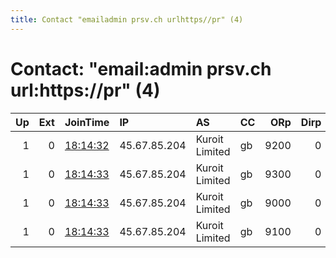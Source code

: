 ```yaml
---
title: Contact "emailadmin prsv.ch urlhttps//pr" (4)
---
```


# Contact: "email:admin prsv.ch url:https://pr" (4)

|   Up |   Ext | JoinTime                                                                                              | IP           | AS             | CC   |   ORp |   Dirp | OS    | Version   | Nickname   |   eFamMembers |
|-----:|------:|:------------------------------------------------------------------------------------------------------|:-------------|:---------------|:-----|------:|-------:|:------|:----------|:-----------|--------------:|
|    1 |     0 | [18:14:32](https://nusenu.github.io/OrNetStats/w/relay/E182E6628B73826D9B1C60E8D41AFE68F8D17CA7.html) | 45.67.85.204 | Kuroit Limited | gb   |  9200 |      0 | Linux | 0.4.7.13  | prsv       |           127 |
|    1 |     0 | [18:14:33](https://nusenu.github.io/OrNetStats/w/relay/376C79E471027C09849B041203F3CA78E76C2AE2.html) | 45.67.85.204 | Kuroit Limited | gb   |  9300 |      0 | Linux | 0.4.7.13  | prsv       |           127 |
|    1 |     0 | [18:14:33](https://nusenu.github.io/OrNetStats/w/relay/95A20D0533BC04265164241793ABC7601799590E.html) | 45.67.85.204 | Kuroit Limited | gb   |  9000 |      0 | Linux | 0.4.7.13  | prsv       |           127 |
|    1 |     0 | [18:14:33](https://nusenu.github.io/OrNetStats/w/relay/9CE6086FB0682832EAD27F2482E48BFA36B15FAF.html) | 45.67.85.204 | Kuroit Limited | gb   |  9100 |      0 | Linux | 0.4.7.13  | prsv       |           127 |
